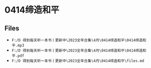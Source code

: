 # 0414缔造和平

## Files

- `F:/D 得到每天听一本书丨更新中\2023全年合集\4月\0414缔造和平\0414缔造和平.mp3`
- `F:/D 得到每天听一本书丨更新中\2023全年合集\4月\0414缔造和平\0414缔造和平.pdf`
- `F:/D 得到每天听一本书丨更新中\2023全年合集\4月\0414缔造和平\files.md`
